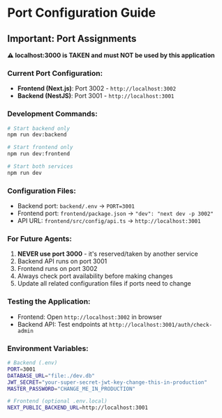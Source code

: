 # Port Configuration Guide

## Important: Port Assignments

**⚠️ localhost:3000 is TAKEN and must NOT be used by this application**

### Current Port Configuration:
- **Frontend (Next.js)**: Port 3002 - `http://localhost:3002`
- **Backend (NestJS)**: Port 3001 - `http://localhost:3001`

### Development Commands:
```bash
# Start backend only
npm run dev:backend

# Start frontend only  
npm run dev:frontend

# Start both services
npm run dev
```

### Configuration Files:
- Backend port: `backend/.env` → `PORT=3001`
- Frontend port: `frontend/package.json` → `"dev": "next dev -p 3002"`
- API URL: `frontend/src/config/api.ts` → `http://localhost:3001`

### For Future Agents:
1. **NEVER use port 3000** - it's reserved/taken by another service
2. Backend API runs on port 3001
3. Frontend runs on port 3002
4. Always check port availability before making changes
5. Update all related configuration files if ports need to change

### Testing the Application:
- Frontend: Open `http://localhost:3002` in browser
- Backend API: Test endpoints at `http://localhost:3001/auth/check-admin`

### Environment Variables:
```bash
# Backend (.env)
PORT=3001
DATABASE_URL="file:./dev.db"
JWT_SECRET="your-super-secret-jwt-key-change-this-in-production"
MASTER_PASSWORD="CHANGE_ME_IN_PRODUCTION"

# Frontend (optional .env.local)
NEXT_PUBLIC_BACKEND_URL=http://localhost:3001
```
